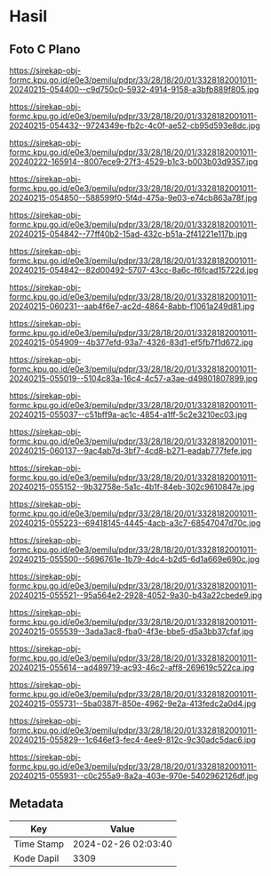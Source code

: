 # Hasil

## Foto C Plano

https://sirekap-obj-formc.kpu.go.id/e0e3/pemilu/pdpr/33/28/18/20/01/3328182001011-20240215-054400--c9d750c0-5932-4914-9158-a3bfb889f805.jpg

https://sirekap-obj-formc.kpu.go.id/e0e3/pemilu/pdpr/33/28/18/20/01/3328182001011-20240215-054432--9724349e-fb2c-4c0f-ae52-cb95d593e8dc.jpg

https://sirekap-obj-formc.kpu.go.id/e0e3/pemilu/pdpr/33/28/18/20/01/3328182001011-20240222-165914--8007ece9-27f3-4529-b1c3-b003b03d9357.jpg

https://sirekap-obj-formc.kpu.go.id/e0e3/pemilu/pdpr/33/28/18/20/01/3328182001011-20240215-054850--588599f0-5f4d-475a-9e03-e74cb863a78f.jpg

https://sirekap-obj-formc.kpu.go.id/e0e3/pemilu/pdpr/33/28/18/20/01/3328182001011-20240215-054842--77ff40b2-15ad-432c-b51a-2f41221e117b.jpg

https://sirekap-obj-formc.kpu.go.id/e0e3/pemilu/pdpr/33/28/18/20/01/3328182001011-20240215-054842--82d00492-5707-43cc-8a6c-f6fcad15722d.jpg

https://sirekap-obj-formc.kpu.go.id/e0e3/pemilu/pdpr/33/28/18/20/01/3328182001011-20240215-060231--aab4f6e7-ac2d-4864-8abb-f1061a249d81.jpg

https://sirekap-obj-formc.kpu.go.id/e0e3/pemilu/pdpr/33/28/18/20/01/3328182001011-20240215-054909--4b377efd-93a7-4326-83d1-ef5fb7f1d672.jpg

https://sirekap-obj-formc.kpu.go.id/e0e3/pemilu/pdpr/33/28/18/20/01/3328182001011-20240215-055019--5104c83a-16c4-4c57-a3ae-d49801807899.jpg

https://sirekap-obj-formc.kpu.go.id/e0e3/pemilu/pdpr/33/28/18/20/01/3328182001011-20240215-055037--c51bff9a-ac1c-4854-a1ff-5c2e3210ec03.jpg

https://sirekap-obj-formc.kpu.go.id/e0e3/pemilu/pdpr/33/28/18/20/01/3328182001011-20240215-060137--9ac4ab7d-3bf7-4cd8-b271-eadab777fefe.jpg

https://sirekap-obj-formc.kpu.go.id/e0e3/pemilu/pdpr/33/28/18/20/01/3328182001011-20240215-055152--9b32758e-5a1c-4b1f-84eb-302c9610847e.jpg

https://sirekap-obj-formc.kpu.go.id/e0e3/pemilu/pdpr/33/28/18/20/01/3328182001011-20240215-055223--69418145-4445-4acb-a3c7-68547047d70c.jpg

https://sirekap-obj-formc.kpu.go.id/e0e3/pemilu/pdpr/33/28/18/20/01/3328182001011-20240215-055500--5696761e-1b79-4dc4-b2d5-6d1a669e690c.jpg

https://sirekap-obj-formc.kpu.go.id/e0e3/pemilu/pdpr/33/28/18/20/01/3328182001011-20240215-055521--95a564e2-2928-4052-9a30-b43a22cbede9.jpg

https://sirekap-obj-formc.kpu.go.id/e0e3/pemilu/pdpr/33/28/18/20/01/3328182001011-20240215-055539--3ada3ac8-fba0-4f3e-bbe5-d5a3bb37cfaf.jpg

https://sirekap-obj-formc.kpu.go.id/e0e3/pemilu/pdpr/33/28/18/20/01/3328182001011-20240215-055614--ad489719-ac93-46c2-aff8-269619c522ca.jpg

https://sirekap-obj-formc.kpu.go.id/e0e3/pemilu/pdpr/33/28/18/20/01/3328182001011-20240215-055731--5ba0387f-850e-4962-9e2a-413fedc2a0d4.jpg

https://sirekap-obj-formc.kpu.go.id/e0e3/pemilu/pdpr/33/28/18/20/01/3328182001011-20240215-055829--1c646ef3-fec4-4ee9-812c-9c30adc5dac6.jpg

https://sirekap-obj-formc.kpu.go.id/e0e3/pemilu/pdpr/33/28/18/20/01/3328182001011-20240215-055931--c0c255a9-8a2a-403e-970e-5402962126df.jpg


## Metadata

| Key        | Value               |
| ---------- | ------------------- |
| Time Stamp | 2024-02-26 02:03:40 |
| Kode Dapil | 3309                |



